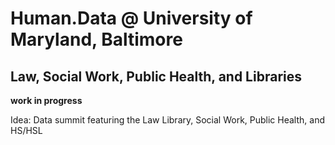 # Human.Data @ University of Maryland, Baltimore
## Law, Social Work, Public Health, and Libraries


**work in progress**

Idea: Data summit featuring the Law Library, Social Work, Public Health, and HS/HSL

